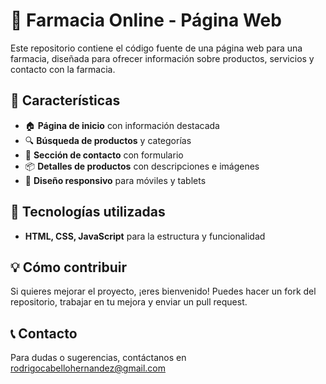 # 🌿 Farmacia Online - Página Web  

Este repositorio contiene el código fuente de una página web para una farmacia, diseñada para ofrecer información sobre productos, servicios y contacto con la farmacia.  

## 📌 Características  
- 🏠 **Página de inicio** con información destacada  
- 🔍 **Búsqueda de productos** y categorías  
- 📄 **Sección de contacto** con formulario  
- 📦 **Detalles de productos** con descripciones e imágenes  
- 📱 **Diseño responsivo** para móviles y tablets  

## 🚀 Tecnologías utilizadas  
- **HTML, CSS, JavaScript** para la estructura y funcionalidad  

## 💡 Cómo contribuir  
Si quieres mejorar el proyecto, ¡eres bienvenido! Puedes hacer un fork del repositorio, trabajar en tu mejora y enviar un pull request.  

## 📞 Contacto  
Para dudas o sugerencias, contáctanos en rodrigocabellohernandez@gmail.com
